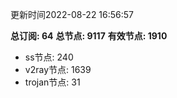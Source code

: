 更新时间2022-08-22 16:56:57

**总订阅: 64**
**总节点: 9117**
**有效节点: 1910**
- ss节点: 240
- v2ray节点: 1639
- trojan节点: 31
